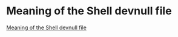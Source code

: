 # Meaning of the Shell devnull file
[Meaning of the Shell devnull file](https://aiwithcloud.com/2022/09/16/meaning_of_the_shell_devnull_file/)